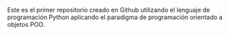 Este es el primer repositorio creado en Github utilizando el lenguaje de programación Python aplicando el paradigma de programación orientado a objetos POO.
